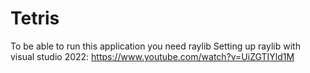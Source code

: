 # Tetris

To be able to run this application you need raylib
Setting up raylib with visual studio 2022: https://www.youtube.com/watch?v=UiZGTIYld1M
